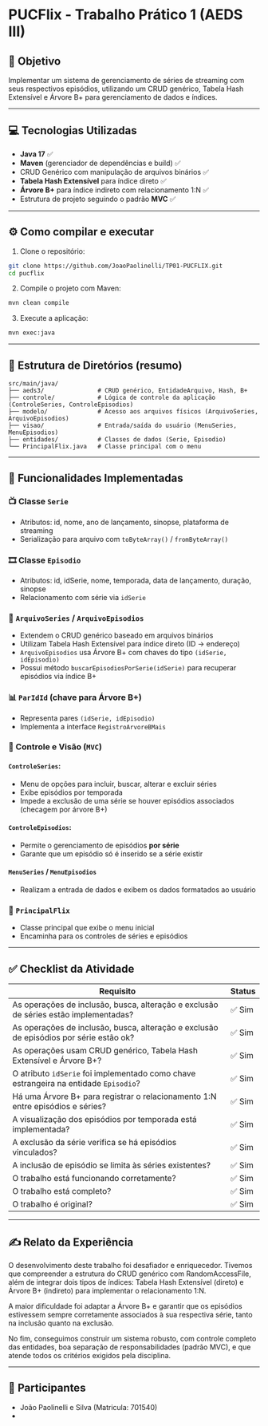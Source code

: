 # PUCFlix - Trabalho Prático 1 (AEDS III)

## 🎯 Objetivo
Implementar um sistema de gerenciamento de séries de streaming com seus respectivos episódios, utilizando um CRUD genérico, Tabela Hash Extensível e Árvore B+ para gerenciamento de dados e índices.

---

## 💻 Tecnologias Utilizadas

- **Java 17** ✅
- **Maven** (gerenciador de dependências e build) ✅
- CRUD Genérico com manipulação de arquivos binários ✅
- **Tabela Hash Extensível** para índice direto ✅
- **Árvore B+** para índice indireto com relacionamento 1:N ✅
- Estrutura de projeto seguindo o padrão **MVC** ✅

---

## ⚙️ Como compilar e executar

1. Clone o repositório:
```bash
git clone https://github.com/JoaoPaolinelli/TP01-PUCFLIX.git
cd pucflix
```

2. Compile o projeto com Maven:
```bash
mvn clean compile
```

3. Execute a aplicação:
```bash
mvn exec:java
```

---

## 📂 Estrutura de Diretórios (resumo)

```
src/main/java/
├── aeds3/               # CRUD genérico, EntidadeArquivo, Hash, B+
├── controle/            # Lógica de controle da aplicação (ControleSeries, ControleEpisodios)
├── modelo/              # Acesso aos arquivos físicos (ArquivoSeries, ArquivoEpisodios)
├── visao/               # Entrada/saída do usuário (MenuSeries, MenuEpisodios)
├── entidades/           # Classes de dados (Serie, Episodio)
└── PrincipalFlix.java   # Classe principal com o menu
```

---

## 📌 Funcionalidades Implementadas

### 📺 Classe `Serie`
- Atributos: id, nome, ano de lançamento, sinopse, plataforma de streaming
- Serialização para arquivo com `toByteArray()` / `fromByteArray()`

### 🎞️ Classe `Episodio`
- Atributos: id, idSerie, nome, temporada, data de lançamento, duração, sinopse
- Relacionamento com série via `idSerie`

### 📁 `ArquivoSeries` / `ArquivoEpisodios`
- Extendem o CRUD genérico baseado em arquivos binários
- Utilizam Tabela Hash Extensível para índice direto (ID → endereço)
- `ArquivoEpisodios` usa Árvore B+ com chaves do tipo `(idSerie, idEpisodio)`
- Possui método `buscarEpisodiosPorSerie(idSerie)` para recuperar episódios via índice B+

### 📊 `ParIdId` (chave para Árvore B+)
- Representa pares `(idSerie, idEpisodio)`
- Implementa a interface `RegistroArvoreBMais`

### 🧠 Controle e Visão (`MVC`)

#### `ControleSeries`:
- Menu de opções para incluir, buscar, alterar e excluir séries
- Exibe episódios por temporada
- Impede a exclusão de uma série se houver episódios associados (checagem por árvore B+)

#### `ControleEpisodios`:
- Permite o gerenciamento de episódios **por série**
- Garante que um episódio só é inserido se a série existir

#### `MenuSeries` / `MenuEpisodios`
- Realizam a entrada de dados e exibem os dados formatados ao usuário

### 🧩 `PrincipalFlix`
- Classe principal que exibe o menu inicial
- Encaminha para os controles de séries e episódios

---

## ✅ Checklist da Atividade

| Requisito                                                                                   | Status |
|---------------------------------------------------------------------------------------------|--------|
| As operações de inclusão, busca, alteração e exclusão de séries estão implementadas?        | ✅ Sim |
| As operações de inclusão, busca, alteração e exclusão de episódios por série estão ok?      | ✅ Sim |
| As operações usam CRUD genérico, Tabela Hash Extensível e Árvore B+?                        | ✅ Sim |
| O atributo `idSerie` foi implementado como chave estrangeira na entidade `Episodio`?        | ✅ Sim |
| Há uma Árvore B+ para registrar o relacionamento 1:N entre episódios e séries?              | ✅ Sim |
| A visualização dos episódios por temporada está implementada?                              | ✅ Sim |
| A exclusão da série verifica se há episódios vinculados?                                    | ✅ Sim |
| A inclusão de episódio se limita às séries existentes?                                      | ✅ Sim |
| O trabalho está funcionando corretamente?                                                    | ✅ Sim |
| O trabalho está completo?                                                                   | ✅ Sim |
| O trabalho é original?                                                                      | ✅ Sim |

---

## ✍️ Relato da Experiência

O desenvolvimento deste trabalho foi desafiador e enriquecedor. Tivemos que compreender a estrutura do CRUD genérico com RandomAccessFile, além de integrar dois tipos de índices: Tabela Hash Extensível (direto) e Árvore B+ (indireto) para implementar o relacionamento 1:N.

A maior dificuldade foi adaptar a Árvore B+ e garantir que os episódios estivessem sempre corretamente associados à sua respectiva série, tanto na inclusão quanto na exclusão.

No fim, conseguimos construir um sistema robusto, com controle completo das entidades, boa separação de responsabilidades (padrão MVC), e que atende todos os critérios exigidos pela disciplina.

---

## 👥 Participantes
- João Paolinelli e Silva (Matricula: 701540)
-

